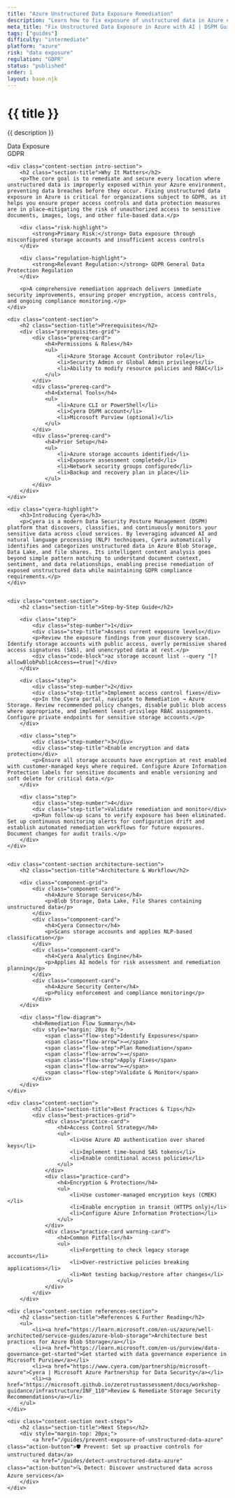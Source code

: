 ```yaml
---
title: "Azure Unstructured Data Exposure Remediation"
description: "Learn how to fix exposure of unstructured data in Azure environments. Follow step-by-step guidance for GDPR compliance."
meta_title: "Fix Unstructured Data Exposure in Azure with AI | DSPM Guide"
tags: ["guides"]
difficulty: "intermediate"
platform: "azure"
risk: "data exposure"
regulation: "GDPR"
status: "published"
order: 1
layout: base.njk
---
```


<div class="container">
    <div class="header">
        <h1>{{ title }}</h1>
        <p>{{ description }}</p>
        <div class="badge">Data Exposure</div>
        <div class="badge regulation">GDPR</div>
    </div>

    <div class="content-section intro-section">
        <h2 class="section-title">Why It Matters</h2>
        <p>The core goal is to remediate and secure every location where unstructured data is improperly exposed within your Azure environment, preventing data breaches before they occur. Fixing unstructured data exposure in Azure is critical for organizations subject to GDPR, as it helps you ensure proper access controls and data protection measures are in place—mitigating the risk of unauthorized access to sensitive documents, images, logs, and other file-based data.</p>
        
        <div class="risk-highlight">
            <strong>Primary Risk:</strong> Data exposure through misconfigured storage accounts and insufficient access controls
        </div>
        
        <div class="regulation-highlight">
            <strong>Relevant Regulation:</strong> GDPR General Data Protection Regulation
        </div>
        
        <p>A comprehensive remediation approach delivers immediate security improvements, ensuring proper encryption, access controls, and ongoing compliance monitoring.</p>
    </div>

    <div class="content-section">
        <h2 class="section-title">Prerequisites</h2>
        <div class="prerequisites-grid">
            <div class="prereq-card">
                <h4>Permissions & Roles</h4>
                <ul>
                    <li>Azure Storage Account Contributor role</li>
                    <li>Security Admin or Global Admin privileges</li>
                    <li>Ability to modify resource policies and RBAC</li>
                </ul>
            </div>
            <div class="prereq-card">
                <h4>External Tools</h4>
                <ul>
                    <li>Azure CLI or PowerShell</li>
                    <li>Cyera DSPM account</li>
                    <li>Microsoft Purview (optional)</li>
                </ul>
            </div>
            <div class="prereq-card">
                <h4>Prior Setup</h4>
                <ul>
                    <li>Azure storage accounts identified</li>
                    <li>Exposure assessment completed</li>
                    <li>Network security groups configured</li>
                    <li>Backup and recovery plan in place</li>
                </ul>
            </div>
        </div>
    </div>
	
    <div class="cyera-highlight">
        <h3>Introducing Cyera</h3>
        <p>Cyera is a modern Data Security Posture Management (DSPM) platform that discovers, classifies, and continuously monitors your sensitive data across cloud services. By leveraging advanced AI and natural language processing (NLP) techniques, Cyera automatically identifies and categorizes unstructured data in Azure Blob Storage, Data Lake, and file shares. Its intelligent content analysis goes beyond simple pattern matching to understand document context, sentiment, and data relationships, enabling precise remediation of exposed unstructured data while maintaining GDPR compliance requirements.</p>
    </div>
	

    <div class="content-section">
        <h2 class="section-title">Step-by-Step Guide</h2>
        
        <div class="step">
            <div class="step-number">1</div>
            <div class="step-title">Assess current exposure levels</div>
            <p>Review the exposure findings from your discovery scan. Identify storage accounts with public access, overly permissive shared access signatures (SAS), and unencrypted data at rest.</p>
            <div class="code-block">az storage account list --query "[?allowBlobPublicAccess==true]"</div>
        </div>

        <div class="step">
            <div class="step-number">2</div>
            <div class="step-title">Implement access control fixes</div>
            <p>In the Cyera portal, navigate to Remediation → Azure Storage. Review recommended policy changes, disable public blob access where appropriate, and implement least-privilege RBAC assignments. Configure private endpoints for sensitive storage accounts.</p>
        </div>

        <div class="step">
            <div class="step-number">3</div>
            <div class="step-title">Enable encryption and data protection</div>
            <p>Ensure all storage accounts have encryption at rest enabled with customer-managed keys where required. Configure Azure Information Protection labels for sensitive documents and enable versioning and soft delete for critical data.</p>
        </div>

        <div class="step">
            <div class="step-number">4</div>
            <div class="step-title">Validate remediation and monitor</div>
            <p>Run follow-up scans to verify exposure has been eliminated. Set up continuous monitoring alerts for configuration drift and establish automated remediation workflows for future exposures. Document changes for audit trails.</p>
        </div>
    </div>


    <div class="content-section architecture-section">
        <h2 class="section-title">Architecture & Workflow</h2>
        
        <div class="component-grid">
            <div class="component-card">
                <h4>Azure Storage Services</h4>
                <p>Blob Storage, Data Lake, File Shares containing unstructured data</p>
            </div>
            <div class="component-card">
                <h4>Cyera Connector</h4>
                <p>Scans storage accounts and applies NLP-based classification</p>
            </div>
            <div class="component-card">
                <h4>Cyera Analytics Engine</h4>
                <p>Applies AI models for risk assessment and remediation planning</p>
            </div>
            <div class="component-card">
                <h4>Azure Security Center</h4>
                <p>Policy enforcement and compliance monitoring</p>
            </div>
        </div>

        <div class="flow-diagram">
            <h4>Remediation Flow Summary</h4>
            <div style="margin: 20px 0;">
                <span class="flow-step">Identify Exposures</span>
                <span class="flow-arrow">→</span>
                <span class="flow-step">Plan Remediation</span>
                <span class="flow-arrow">→</span>
                <span class="flow-step">Apply Fixes</span>
                <span class="flow-arrow">→</span>
                <span class="flow-step">Validate & Monitor</span>
            </div>
        </div>
    </div>

	<div class="content-section">
	        <h2 class="section-title">Best Practices & Tips</h2>
	        <div class="best-practices-grid">
	            <div class="practice-card">
	                <h4>Access Control Strategy</h4>
	                <ul>
	                    <li>Use Azure AD authentication over shared keys</li>
	                    <li>Implement time-bound SAS tokens</li>
	                    <li>Enable conditional access policies</li>
	                </ul>
	            </div>
	            <div class="practice-card">
	                <h4>Encryption & Protection</h4>
	                <ul>
	                    <li>Use customer-managed encryption keys (CMEK)</li>
	                    <li>Enable encryption in transit (HTTPS only)</li>
	                    <li>Configure Azure Information Protection</li>
	                </ul>
	            </div>
	            <div class="practice-card warning-card">
	                <h4>Common Pitfalls</h4>
	                <ul>
	                    <li>Forgetting to check legacy storage accounts</li>
	                    <li>Over-restrictive policies breaking applications</li>
	                    <li>Not testing backup/restore after changes</li>
	                </ul>
	            </div>
	        </div>
	    </div>

    <div class="content-section references-section">
        <h2 class="section-title">References & Further Reading</h2>
        <ul>
            <li><a href="https://learn.microsoft.com/en-us/azure/well-architected/service-guides/azure-blob-storage">Architecture best practices for Azure Blob Storage</a></li>
            <li><a href="https://learn.microsoft.com/en-us/purview/data-governance-get-started">Get started with data governance experience in Microsoft Purview</a></li>
            <li><a href="https://www.cyera.com/partnership/microsoft-azure">Cyera | Microsoft Azure Partnership for Data Security</a></li>
            <li><a href="https://microsoft.github.io/zerotrustassessment/docs/workshop-guidance/infrastructure/INF_110">Review & Remediate Storage Security Recommendations</a></li>
        </ul>
    </div>

    <div class="content-section next-steps">
        <h2 class="section-title">Next Steps</h2>
        <div style="margin-top: 20px;">
            <a href="/guides/prevent-exposure-of-unstructured-data-azure" class="action-button">🛡️ Prevent: Set up proactive controls for unstructured data</a>
            <a href="/guides/detect-unstructured-data-azure" class="action-button">🔍 Detect: Discover unstructured data across Azure services</a>
        </div>
    </div>
</div>